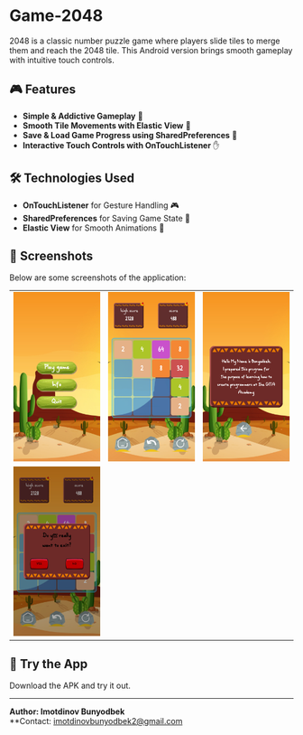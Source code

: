 # Game-2048

2048 is a classic number puzzle game where players slide tiles to merge them and reach the 2048
tile. This Android version brings smooth gameplay with intuitive touch controls.

## 🎮 Features

- **Simple & Addictive Gameplay** 🎯
- **Smooth Tile Movements with Elastic View** 🔄
- **Save & Load Game Progress using SharedPreferences** 💾
- **Interactive Touch Controls with OnTouchListener** ✋

## 🛠 Technologies Used

- **OnTouchListener** for Gesture Handling 🎮
- **SharedPreferences** for Saving Game State 💾
- **Elastic View** for Smooth Animations 🔄

## 📸 Screenshots

Below are some screenshots of the application:

<table>
  <tr>
    <td><img src="images/home.png" alt="Home Screen" width="200"/></td>
    <td><img src="images/game.png" alt="Gameplay" width="200"/></td>
    <td><img src="images/info.png" alt="Info" width="200"/></td>
  </tr>
<tr>
    <td><img src="images/game_dialog.png" alt="Dialog" width="200"/></td>
  </tr>
</table>

## 🚀 Try the App

Download the APK and try it out.

---

**Author: Imotdinov Bunyodbek**  
**Contact: [imotdinovbunyodbek2@gmail.com](mailto:imotdinovbunyodbek2@gmail.com)
